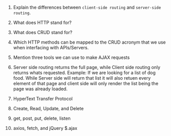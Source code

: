 1.  Explain the differences between `client-side routing` and `server-side routing`.
1.  What does HTTP stand for?
1.  What does CRUD stand for?
1.  Which HTTP methods can be mapped to the CRUD acronym that we use when interfacing with APIs/Servers.
1.  Mention three tools we can use to make AJAX requests


1. Server side routing returns the full page, while Client side routing only returns whats requested. Example: If we are looking for a list of dog food. While Server side will return that list it will also retuen every element of that page and client side will only render the list being the page was already loaded.
2. HyperText Transfer Protocol
3. Create, Read, Update, and Delete
4. get, post, put, delete, listen
5. axios, fetch, and jQuery $.ajax